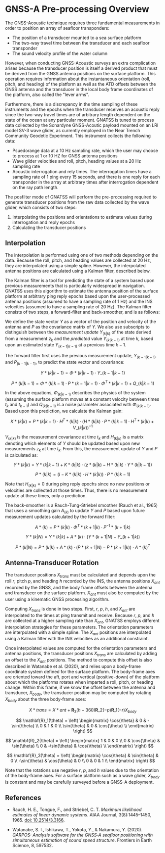 # GNSS-A Pre-processing Overview

The GNSS-Acoustic technique requires three fundamental measurements in order to
position an array of seafloor transponders:

- The position of a transducer mounted to a sea surface platform
- The two-way travel time between the transducer and each seafloor transponder
- The sound velocity profile of the water column

However, when conducting GNSS-Acoustic surveys an extra complication arises
because the transducer position is itself a derived product that must be derived
from the GNSS antenna positions on the surface platform. This operation requires
information about the instantaneous orientation (roll, pitch, and heading) of
the platform as well as the ATD offsets between the GNSS antenna and the
transducer in the local body frame coordinates of the platform, also called the
"lever arms".

Furthermore, there is a discrepancy in the time sampling of these instruments
and the epochs when the transducer receives an acoustic reply since the two-way
travel times are of arbitrary length dependent on the state of the ocean at any
particular moment. GNATSS is tuned to process data collected by the Sonardyne
GNSS-Acoutic payload mounted on an LRI model SV-3 wave glider, as currently
employed in the Near Trench Community Geodetic Experiment. This instrument
collects the following data:

- Psuedorange data at a 10 Hz sampling rate, which the user may choose to
  process at 1 or 10 HZ for GNSS antenna positions
- Wave glider velocities and roll, pitch, heading values at a 20 Hz sampling
  rate
- Acoustic interrogation and rely times. The interrogation times have a sampling
  rate of 1 ping every 15 seconds, and there is one reply for each transponder
  in the array at arbitrary times after interrogation dependent on the ray path
  length.

The posfilter mode of GNATSS will perform the pre-processing required to
generate transducer positions from the raw data collected by the wave glider,
which consists of two steps:

1. Interpolating the positions and orientations to estimate values during
   interrogation and reply epochs
2. Calculating the transducer positions

## Interpolation

The interpolation is performed using one of two methods depending on the data.
Because the roll, pitch, and heading values are collected at 20 Hz, they are
interpolated using a simple spline. However, the interpolated antenna positions
are calculated using a Kalman filter, described below.

The Kalman filter is a tool for predicting the state of a system based upon
previous measurements that is particularly widespread in navigation. GNATSS uses
this algorithm to estimate the antenna position of the surface platform at
arbitrary ping reply epochs based upon the user-processed antenna positions
(assumed to have a sampling rate of 1 Hz) and the INS velocities (assumed to
have a sampling rate of 20 Hz). The Kalman filter consists of two steps, a
forward-filter and back-smoother, and is as follows:

We define the state vector $Y$ as a vector of the position and velocity of the
antenna and $P$ as the covariance matrix of $Y$. We also use subscripts to
distinguish between the _measurement update_ $Y_{(k|k)}$ of the state derived
from a measurement $z_k$ and the _predicted_ value $Y_{(k|k-1)}$ at time $k$,
based upon an estimated state $Y_{(k-1|k-1)}$ at a previous time $k-1$.

The forward filter first uses the previous measurement update, $Y_{(k-1|k-1)}$
and $P_{(k-1|k-1)}$, to predict the state vector and covariance:

$$ Y*{(k|k-1)} = \Phi*{(k|k-1)} \cdot Y\_{(k-1|k-1)} $$

$$
P*{(k|k-1)} = \Phi*{(k|k-1)} \cdot P*{(k-1|k-1)} \cdot \Phi^T*{(k|k-1)} +
Q\_{(k|k-1)}
$$

In the above equations, $\Phi_{(k|k-1)}$ describes the physics of the system
(assuming the surface platform moves at a constant velocity between times $t_k$
and $t_{k-1}$) and $Q_{(k|k-1)}$ is a noise parameter associated with
$\Phi_{(k|k-1)}$. Based upon this prediction, we calculate the Kalman gain:

$$
K*{(k|k)} = P*{(k|k-1)} \cdot H^T*{(k|k)} \cdot \left( H*{(k|k)} \cdot
P*{(k|k-1)} \cdot H^T*{(k|k)} + V\_{(k|k)} \right)^{-1}
$$

$V_{(k|k)}$ is the measurement covariance at time $t_k$ and $H_{(k|k)}$ is a
matrix denoting which elements of $Y$ should be updated based upon new
measurements $z_k$ at time $t_k$. From this, the measurement update of $Y$ and
$P$ is calculated as:

$$
Y*{(k|k)} = Y*{(k|k-1)} + K*{(k|k)} \cdot \left( z*{(k|k)} - H*{(k|k)} \cdot
Y*{(k|k-1)} \right)
$$

$$ P*{(k|k)} = \left( I - K*{(k|k)} \cdot H*{(k|k)} \right) \cdot P*{(k|k-1)} $$

Note that $H_{(k|k)}=0$ during ping reply epochs since no new positions or
velocities are collected at those times. Thus, there is no measurement update at
these times, only a prediction.

The back-smoother is a Rauch-Tung-Striebel smoother (Rauch et al., 1965) that
uses a smoothing gain $A_{(k)}$ to update $Y$ and $P$ based upon future
measurement updates calculated by the forward filter:

$$ A*{(k)} = P*{(k|k)} \cdot \Phi^T*{(k+1|k)} \cdot P^{-1}*{(k+1|k)} $$

$$
Y*{(k|N)} = Y*{(k|k)} + A*{(k)} \cdot \left( Y*{(k+1|N)} - Y\_{(k+1|k)}
\right)
$$

$$
P*{(k|N)} = P*{(k|k)} + A*{(k)} \cdot \left( P*{(k+1|N)} - P*{(k+1|k)}
\right) \cdot A*{(k)}^T
$$

## Antenna-Transducer Rotation

The transducer positions $X_{trans}$ must be calculated and depends upon the
roll $r$, pitch $p$, and heading $h$ recorded by the INS, the antenna positions
$X_{ant}$ recorded by the GNSS, and the body frame offsets between the antenna
and transducer on the surface platform. $X_{ant}$ must also be computed by the
user using a kinematic GNSS processing algorithm.

Computing $X_{trans}$ is done in two steps. First, $r$, $p$, $h$, and $X_{ant}$
are interpolated to the times at ping transmit and receive. Because $r$, $p$,
and $h$ are collected at a higher sampling rate than $X_{ant}$, GNATSS employs
different interpolation strategies for these parameters. The orientation
parameters are interpolated with a simple spline. The $X_{ant}$ positions are
interpolated using a Kalman filter with the INS velocities as an additional
constraint.

Once interpolated values are computed for the orientation parameters and antenna
positions, the transducer positions $X_{trans}$ are calculated by adding an
offset to the $X_{ant}$ positions. The method to compute this offset is also
described in Watanabe et al. (2020), and relies upon a body-frame coordinate
system defined for the surface platform. The body-frame axes are oriented toward
the aft, port and vertical (positive-down) of the platform about which the
platforms rotates when imparted a roll, pitch, or heading change. Within this
frame, if we know the offset between the antenna and transducer, $X_{body}$, the
transducer position may be computed by rotating $X_{body}$ about the three
body-frame axes:

$$
X*{trans} = X*{ant} + \mathbf{R}_3(h-360) \mathbf{R}\_2(-p) \mathbf{R}\_1(-r)
X_{body}
$$

$$
\mathbf{R}_1(\theta) = \left( \begin{matrix}
				\cos{\theta} & 0 & -\sin{\theta} \\
				0 & 1 & 0 \\
				\sin{\theta} & 0 & \cos{\theta} \\
			\end{matrix} \right)
$$

$$
\mathbf{R}_2(\theta) = \left( \begin{matrix}
				1 & 0 & 0 \\
				0 & \cos{\theta} & \sin{\theta} \\
				0 & -\sin{\theta} & \cos{\theta} \\
			\end{matrix} \right)
$$

$$
\mathbf{R}_3(\theta) = \left( \begin{matrix}
				\cos{\theta} & \sin{\theta} & 0 \\
				-\sin{\theta} & \cos{\theta} & 0 \\
				0 & 0 & 1 \\
			\end{matrix} \right)
$$

Note that the rotations use negative $r$, $p$, and $h$ values due to the
orientation of the body-frame axes. For a surface platform such as a wave
glider, $X_{body}$ is constant and may be carefully surveyed before a GNSS-A
deployment.

## References

- Rauch, H. E., Tongue, F., and Striebel, C. T. _Maximum likelihood estimates of
  linear dynamic systems_. AIAA Journal, 3(8):1445–1450, 1965.
  [doi: 10.2514/3.3166](https://doi.org/10.2514/3.3166).

- Watanabe, S. I., Ishikawa, T., Yokota, Y., & Nakamura, Y. (2020). _GARPOS:
  Analysis software for the GNSS‐A seafloor positioning with simultaneous
  estimation of sound speed structure_. Frontiers in Earth Science, 8, 597532.
